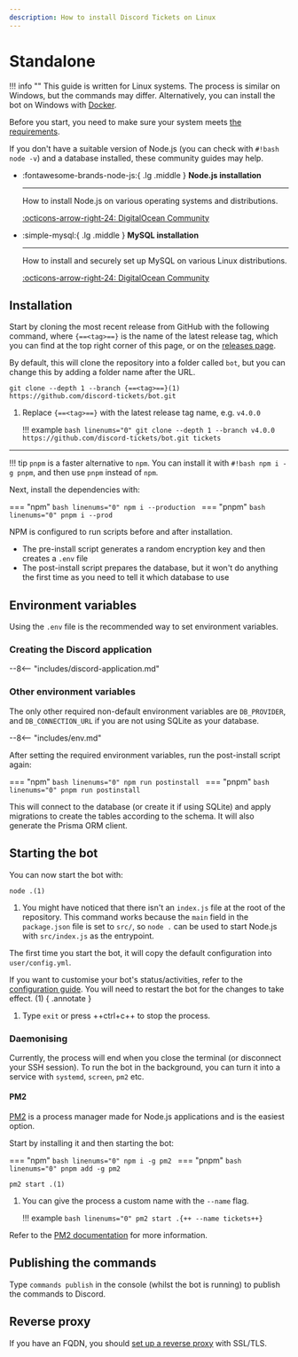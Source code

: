 ```yaml
---
description: How to install Discord Tickets on Linux
---
```


# Standalone

!!! info ""
	This guide is written for Linux systems.
	The process is similar on Windows, but the commands may differ.
    Alternatively, you can install the bot on Windows with [Docker](./docker.md).

Before you start, you need to make sure your system meets [the requirements](../index.md#requirements).

If you don't have a suitable version of Node.js (you can check with `#!bash node -v`) and a database installed,
these community guides may help.

<div class="grid cards" markdown>

-   :fontawesome-brands-node-js:{ .lg .middle } __Node.js installation__

    ---

    How to install Node.js on various operating systems and distributions.

    [:octicons-arrow-right-24: DigitalOcean Community](https://www.digitalocean.com/community/tutorial_collections/how-to-install-node-js)

-   :simple-mysql:{ .lg .middle } __MySQL installation__

    ---

    How to install and securely set up MySQL on various Linux distributions.

    [:octicons-arrow-right-24: DigitalOcean Community](https://www.digitalocean.com/community/tutorial_collections/how-to-install-mysql)


</div>

## Installation

Start by cloning the most recent release from GitHub with the following command,
where `{==<tag>==}` is the name of the latest release tag,
which you can find at the top right corner of this page,
or on the [releases page](https://github.com/discord-tickets/bot/releases/latest).

By default, this will clone the repository into a folder called `bot`,
but you can change this by adding a folder name after the URL.

<div class="annotate" markdown>

``` linenums="0"
git clone --depth 1 --branch {==<tag>==}(1) https://github.com/discord-tickets/bot.git
```

</div>

1. Replace `{==<tag>==}` with the latest release tag name, e.g. `v4.0.0`

    !!! example
        ```bash linenums="0"
        git clone --depth 1 --branch v4.0.0 https://github.com/discord-tickets/bot.git tickets
        ```

---

!!! tip
    `pnpm` is a faster alternative to `npm`.
    You can install it with `#!bash npm i -g pnpm`, and then use `pnpm` instead of `npm`.

Next, install the dependencies with:

=== "npm"
    ```bash linenums="0"
    npm i --production
    ```
=== "pnpm"
    ```bash linenums="0"
    pnpm i --prod
    ```


NPM is configured to run scripts before and after installation.

- The pre-install script generates a random encryption key and then creates a `.env` file
- The post-install script prepares the database, but it won't do anything the first time as you need to tell it which database to use

## Environment variables

Using the `.env` file is the recommended way to set environment variables.

### Creating the Discord application

--8<-- "includes/discord-application.md"

### Other environment variables

The only other required non-default environment variables are `DB_PROVIDER`,
and `DB_CONNECTION_URL` if you are not using SQLite as your database.

--8<-- "includes/env.md"

After setting the required environment variables, run the post-install script again:

=== "npm"
    ```bash linenums="0"
    npm run postinstall
    ```
=== "pnpm"
    ```bash linenums="0"
    pnpm run postinstall
    ```

This will connect to the database (or create it if using SQLite) and apply migrations to create the tables according to the schema.
It will also generate the Prisma ORM client.

## Starting the bot

You can now start the bot with:

<div class="annotate" markdown>

```linenums="0"
node .(1)
```

</div>

1. You might have noticed that there isn't an `index.js` file at the root of the repository. 
    This command works because the `main` field in the `package.json` file is set to `src/`,
    so `node .` can be used to start Node.js with `src/index.js` as the entrypoint.

The first time you start the bot, it will copy the default configuration into `user/config.yml`.

If you want to customise your bot's status/activities, refer to the [configuration guide](../configuration.md#main-configuration-file).
You will need to restart the bot for the changes to take effect. (1)
{ .annotate }

1. Type `exit` or press ++ctrl+c++ to stop the process.

### Daemonising

Currently, the process will end when you close the terminal (or disconnect your SSH session). 
To run the bot in the background, you can turn it into a service with  `systemd`, `screen`, `pm2` etc.

#### PM2

[PM2](https://pm2.keymetrics.io/) is a process manager made for Node.js applications and is the easiest option.

Start by installing it and then starting the bot:

=== "npm"
    ```bash linenums="0"
    npm i -g pm2
    ```
=== "pnpm"
    ```bash linenums="0"
    pnpm add -g pm2
    ```

<div class="annotate" markdown>

```linenums="0"
pm2 start .(1)
```

</div>

1. You can give the process a custom name with the  `--name` flag.

    !!! example
        ```bash linenums="0"
        pm2 start .{++ --name tickets++}
        ```

Refer to the [PM2 documentation](https://pm2.keymetrics.io/docs/usage/quick-start/) for more information.

## Publishing the commands

Type `commands publish` in the console (whilst the bot is running) to publish the commands to Discord.

## Reverse proxy

If you have an FQDN, you should [set up a reverse proxy](../reverse-proxy.md) with SSL/TLS.